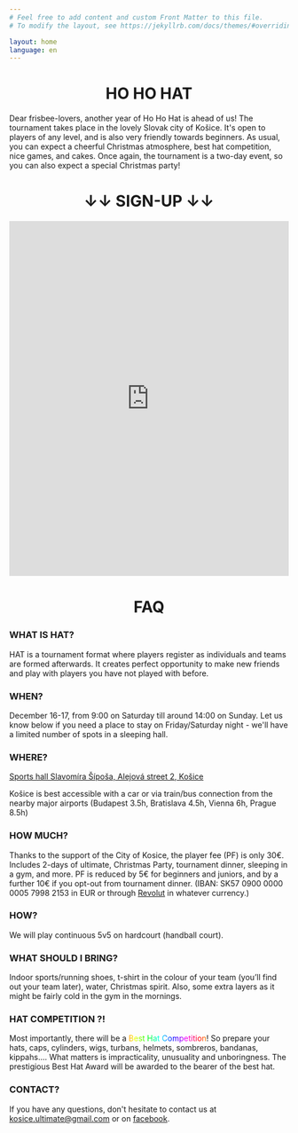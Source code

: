 ```yaml
---
# Feel free to add content and custom Front Matter to this file.
# To modify the layout, see https://jekyllrb.com/docs/themes/#overriding-theme-defaults

layout: home
language: en
---
```


<style>
  .animated_rainbow_1 {
      background-image: -webkit-linear-gradient(left, #f00, #ff2b00, #f50, #ff8000, #fa0, #ffd500, #ff0, #d4ff00, #af0, #80ff00, #5f0, #2bff00, #0f0, #00ff2a, #0f5, #00ff80, #0fa, #00ffd5, #0ff, #00d5ff, #0af, #0080ff, #05f, #002aff, #00f, #2b00ff, #50f, #8000ff, #a0f, #d400ff, #f0f, #ff00d4, #f0a, #ff0080, #f05, #ff002b, #f00);
      -webkit-animation: animatedBackground_a 5s linear infinite alternate;
      -webkit-background-clip: text;
      -webkit-text-fill-color: #0000;
      background-clip: text;
  }
  
  @keyframes animatedBackground_a {
      0% { background-position: 0 0 }
      100% { background-position: -500px 0 }
  }
</style>

# <center>HO HO HAT</center>

Dear frisbee-lovers, another year of Ho Ho Hat is ahead of us! The tournament takes place in the lovely Slovak city of Košice. It's open to players of any level, and is also very friendly towards beginners. As usual, you can expect a cheerful Christmas atmosphere, best hat competition, nice games, and cakes. Once again, the tournament is a two-day event, so you can also expect a special Christmas party!

# <center>↓↓ SIGN-UP ↓↓</center>

<iframe src="https://docs.google.com/forms/d/e/1FAIpQLSe42J1LtoMleqK9MhkYiA3I97T_Fgza2eT-omgTHCkKgbR7pQ/viewform?embedded=true" width="100%" height="640" frameborder="0" marginheight="0" marginwidth="0">Loading…</iframe>

# <center>FAQ</center>

### WHAT IS HAT?

HAT is a tournament format where players register as individuals and teams are formed afterwards. It creates perfect opportunity to make new friends and play with players you have not played with before.

### WHEN?

December 16-17, from 9:00 on Saturday till around 14:00 on Sunday. Let us know below if you need a place to stay on Friday/Saturday night - we'll have a limited number of spots in a sleeping hall.

### WHERE?

<a href="https://goo.gl/maps/TZL577dL1HTvbYUs7">Sports hall Slavomíra Šípoša, Alejová street 2, Košice</a>

Košice is best accessible with a car or via train/bus connection from the nearby major airports (Budapest 3.5h, Bratislava 4.5h, Vienna 6h, Prague 8.5h)

### HOW MUCH?

Thanks to the support of the City of Kosice, the player fee (PF) is only 30€. Includes 2-days of ultimate, Christmas Party, tournament dinner, sleeping in a gym, and more. PF is reduced by 5€ for beginners and juniors, and by a further 10€ if you opt-out from tournament dinner. 
  (IBAN: SK57 0900 0000 0005 7998 2153 in EUR or through <a href=https://revolut.me/mirosl21>Revolut</a> in whatever currency.)

### HOW?

We will play continuous 5v5 on hardcourt (handball court).

### WHAT SHOULD I BRING?

Indoor sports/running shoes, t-shirt in the colour of your team (you’ll find out your team later), water, Christmas spirit. Also, some extra layers as it might be fairly cold in the gym in the mornings.

### HAT COMPETITION ?!

Most importantly, there will be a <a class="animated_rainbow_1">Best Hat Competition</a>! So prepare your hats, caps, cylinders, wigs, turbans, helmets, sombreros, bandanas, kippahs.... What matters is impracticality, unusuality and unboringness. The prestigious Best Hat Award will be awarded to the bearer of the best hat.

### CONTACT?

If you have any questions, don't hesitate to contact us at kosice.ultimate@gmail.com or on <a href="https://www.facebook.com/Ultimatekosice">facebook</a>.
